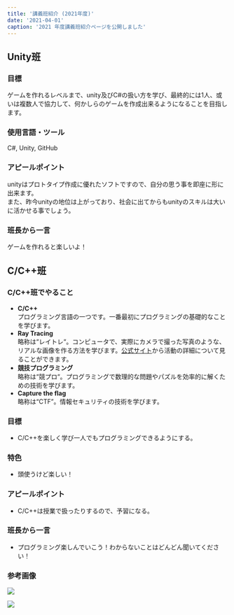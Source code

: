 ```yaml
---
title: '講義班紹介 (2021年度)'
date: '2021-04-01'
caption: '2021 年度講義班紹介ページを公開しました'
---
```



<!-- ここから -->
## Unity班

### 目標
ゲームを作れるレベルまで、unity及びC#の扱い方を学び、最終的には1人、或いは複数人で協力して、何かしらのゲームを作成出来るようになることを目指します。  

### 使用言語・ツール
C#, Unity, GitHub


### アピールポイント
unityはプロトタイプ作成に優れたソフトですので、自分の思う事を即座に形に出来ます。  
また、昨今unityの地位は上がっており、社会に出てからもunityのスキルは大いに活かせる事でしょう。  

### 班長から一言
ゲームを作れると楽しいよ！

<!-- ここまで -->

<!-- ここから -->

## C/C++班

### C/C++班でやること

* **C/C++**  
プログラミング言語の一つです。一番最初にプログラミングの基礎的なことを学びます。
* **Ray Tracing**  
略称は“レイトレ“。コンピュータで、実際にカメラで撮った写真のような、リアルな画像を作る方法を学びます。[公式サイト](https://p-ray.oskt.us/)から活動の詳細について見ることができます。
* **競技プログラミング**  
略称は“競プロ“。プログラミングで数理的な問題やパズルを効率的に解くための技術を学びます。
* **Capture the flag**  
略称は“CTF”。情報セキュリティの技術を学びます。

### 目標
* C/C++を楽しく学び一人でもプログラミングできるようにする。

### 特色
* 頭使うけど楽しい！

### アピールポイント

* C/C++は授業で扱ったりするので、予習になる。

### 班長から一言

* プログラミング楽しんでいこう！わからないことはどんどん聞いてください！


### 参考画像

![](https://i.imgur.com/7E9fVom.png)

![](https://i.imgur.com/BdzcBUU.png)

<!-- ここまで -->
<!-- ここから -->

